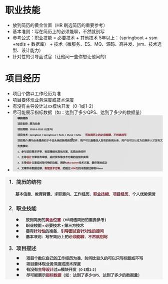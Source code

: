 # 职业技能 
- 放到简历的黄金位置（HR 刷选简历的重要参考）
- 基本准则：写在简历上的必须能聊，不然就别写
- 参考公式：职业技能 = 必要技术 + 其他技术
    5年以上：（springboot + ssm +redis + 数据库） + 技术（微服务、ES、MQ、源码、高并发、jvm、技术选型、设计能力）
- 针对性的引导面试官（让他问一些你想让他问的）


# 项目经历
- 项目个数以工作经历为准
- 项目要体现业务深度或技术深度
- 有没有主导设计过xx模块开发（0-1或1-2）
- 尽可能展示指标数据（如：达到了多少QPS、达到了多少的数据量）
- ![img.png](img.png)


![img_1.png](img_1.png)